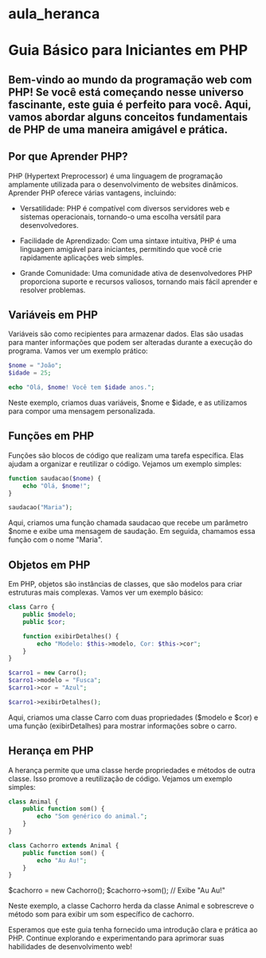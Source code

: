 # aula_heranca


# Guia Básico para Iniciantes em PHP
## Bem-vindo ao mundo da programação web com PHP! Se você está começando nesse universo fascinante, este guia é perfeito para você. Aqui, vamos abordar alguns conceitos fundamentais de PHP de uma maneira amigável e prática.

## Por que Aprender PHP?
PHP (Hypertext Preprocessor) é uma linguagem de programação amplamente utilizada para o desenvolvimento de websites dinâmicos. Aprender PHP oferece várias vantagens, incluindo:

- Versatilidade: PHP é compatível com diversos servidores web e sistemas operacionais, tornando-o uma escolha versátil para desenvolvedores.

- Facilidade de Aprendizado: Com uma sintaxe intuitiva, PHP é uma linguagem amigável para iniciantes, permitindo que você crie rapidamente aplicações web simples.

- Grande Comunidade: Uma comunidade ativa de desenvolvedores PHP proporciona suporte e recursos valiosos, tornando mais fácil aprender e resolver problemas.

## Variáveis em PHP
Variáveis são como recipientes para armazenar dados. Elas são usadas para manter informações que podem ser alteradas durante a execução do programa. Vamos ver um exemplo prático:

```php
$nome = "João";
$idade = 25;

echo "Olá, $nome! Você tem $idade anos.";
```
Neste exemplo, criamos duas variáveis, $nome e $idade, e as utilizamos para compor uma mensagem personalizada.

## Funções em PHP
Funções são blocos de código que realizam uma tarefa específica. Elas ajudam a organizar e reutilizar o código. Vejamos um exemplo simples:

```php
function saudacao($nome) {
    echo "Olá, $nome!";
}

saudacao("Maria");
```
Aqui, criamos uma função chamada saudacao que recebe um parâmetro $nome e exibe uma mensagem de saudação. Em seguida, chamamos essa função com o nome "Maria".

## Objetos em PHP
Em PHP, objetos são instâncias de classes, que são modelos para criar estruturas mais complexas. Vamos ver um exemplo básico:

```php
class Carro {
    public $modelo;
    public $cor;

    function exibirDetalhes() {
        echo "Modelo: $this->modelo, Cor: $this->cor";
    }
}

$carro1 = new Carro();
$carro1->modelo = "Fusca";
$carro1->cor = "Azul";

$carro1->exibirDetalhes();
```
Aqui, criamos uma classe Carro com duas propriedades ($modelo e $cor) e uma função (exibirDetalhes) para mostrar informações sobre o carro.

## Herança em PHP
A herança permite que uma classe herde propriedades e métodos de outra classe. Isso promove a reutilização de código. Vejamos um exemplo simples:

```php
class Animal {
    public function som() {
        echo "Som genérico do animal.";
    }
}

class Cachorro extends Animal {
    public function som() {
        echo "Au Au!";
    }
}
```
$cachorro = new Cachorro();
$cachorro->som(); // Exibe "Au Au!"

Neste exemplo, a classe Cachorro herda da classe Animal e sobrescreve o método som para exibir um som específico de cachorro.

Esperamos que este guia tenha fornecido uma introdução clara e prática ao PHP. Continue explorando e experimentando para aprimorar suas habilidades de desenvolvimento web!






